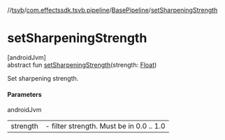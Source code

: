 //[tsvb](../../../index.md)/[com.effectssdk.tsvb.pipeline](../index.md)/[BasePipeline](index.md)/[setSharpeningStrength](set-sharpening-strength.md)

# setSharpeningStrength

[androidJvm]\
abstract fun [setSharpeningStrength](set-sharpening-strength.md)(strength: [Float](https://kotlinlang.org/api/latest/jvm/stdlib/kotlin/-float/index.html))

Set sharpening strength.

#### Parameters

androidJvm

| | |
|---|---|
| strength | -     filter strength. Must be in 0.0 .. 1.0 |
